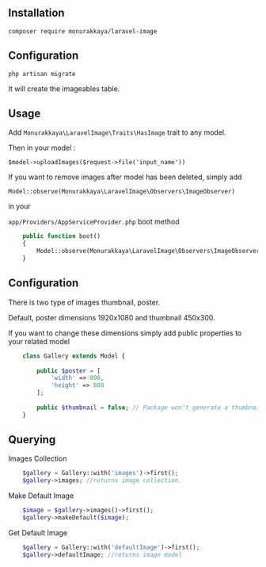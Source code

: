 ## Installation

`composer require monurakkaya/laravel-image`

## Configuration

`php artisan migrate`

It will create the imageables table. 

## Usage

Add `Monurakkaya\LaravelImage\Traits\HasImage` trait to any model. 

Then in your model :

`$model->uploadImages($request->file('input_name'))` 

If you want to remove images after model has been deleted, simply add 

`Model::observe(Monurakkaya\LaravelImage\Observers\ImageObserver)`

in your 

`app/Providers/AppServiceProvider.php` boot method

```php
    public function boot()
    {
        Model::observe(Monurakkaya\LaravelImage\Observers\ImageObserver);
    }
```


## Configuration

There is two type of images thumbnail, poster. 

Default, poster dimensions 1920x1080 and thumbnail 450x300.

If you want to change these dimensions simply add public properties to your related model 

```php
    class Gallery extends Model {
    
        public $poster = [
            'width' => 800,
            'height' => 800 
        ];
        
        public $thumbnail = false; // Package won't generate a thumbnail for uploaded images.
    }
```

## Querying

Images Collection
```php
    $gallery = Gallery::with('images')->first();
    $gallery->images; //returns image collection.
```

Make Default Image
```php
    $image = $gallery->images()->first();
    $gallery->makeDefault($image);
```

Get Default Image
```php
    $gallery = Gallery::with('defaultImage')->first();
    $gallery->defaultImage; //returns image model
```


 
